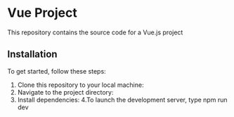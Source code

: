 # Vue Project

This repository contains the source code for a Vue.js project 

## Installation

To get started, follow these steps:

1. Clone this repository to your local machine:
2. Navigate to the project directory:
3. Install dependencies:
4.To launch the development server, type npm run dev


